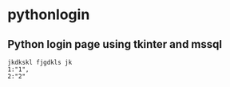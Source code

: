 # pythonlogin
## Python login page using tkinter and mssql

```
jkdkskl fjgdkls jk
1:"1",
2:"2"
```
